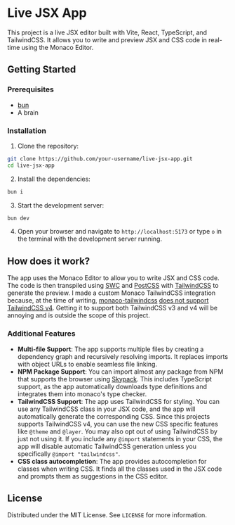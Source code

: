 # Live JSX App

This project is a live JSX editor built with Vite, React, TypeScript, and TailwindCSS. It allows you to write and preview JSX and CSS code in real-time using the Monaco Editor.

## Getting Started

### Prerequisites

- [bun](https://bun.sh/)
- A brain

### Installation

1. Clone the repository:

```sh
git clone https://github.com/your-username/live-jsx-app.git
cd live-jsx-app
```

2. Install the dependencies:

```sh
bun i
```

3. Start the development server:

```sh
bun dev
```

4. Open your browser and navigate to `http://localhost:5173` or type `o` in the terminal with the development server running.

## How does it work?

The app uses the Monaco Editor to allow you to write JSX and CSS code. The code is then transpiled using [SWC](https://swc.rs/) and [PostCSS](https://postcss.org/) with [TailwindCSS](https://tailwindcss.com/) to generate the preview. I made a custom Monaco TailwindCSS integration because, at the time of writing, [monaco-tailwindcss](https://github.com/remcohaszing/monaco-tailwindcss) [does not support TailwindCSS v4](https://github.com/remcohaszing/monaco-tailwindcss/issues/96). Getting it to support both TailwindCSS v3 and v4 will be annoying and is outside the scope of this project.

### Additional Features

- **Multi-file Support**: The app supports multiple files by creating a dependency graph and recursively resolving imports. It replaces imports with object URLs to enable seamless file linking.
- **NPM Package Support**: You can import almost any package from NPM that supports the browser using [Skypack](https://www.skypack.dev/). This includes TypeScript support, as the app automatically downloads type definitions and integrates them into monaco's type checker.
- **TailwindCSS Support**: The app uses TailwindCSS for styling. You can use any TailwindCSS class in your JSX code, and the app will automatically generate the corresponding CSS. Since this projects supports TailwindCSS v4, you can use the new CSS specific features like `@theme` and `@layer`. You may also opt out of using TailwindCSS by just not using it. If you include any `@import` statements in your CSS, the app will disable automatic TailwindCSS generation unless you specifically `@import "tailwindcss"`.
- **CSS class autocompletion**: The app provides autocompletion for classes when writing CSS. It finds all the classes used in the JSX code and prompts them as suggestions in the CSS editor.

## License

Distributed under the MIT License. See `LICENSE` for more information.
